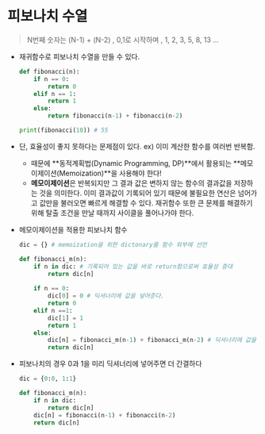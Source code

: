 # 피보나치 수열

> N번째 숫자는 (N-1) + (N-2) , 0,1로 시작하며 , 1, 2, 3, 5, 8, 13 ...

- 재귀함수로 피보나치 수열을 만들 수 있다.

  ```python
  def fibonacci(n):
      if n == 0:
          return 0
      elif n == 1:
          return 1
      else:
          return fibonacci(n-1) + fibonacci(n-2)
  
  print(fibonacci(10)) # 55
  ```

- 단, 효율성이 좋지 못하다는 문제점이 있다. ex) 이미 계산한 함수를 여러번 반복함.
  - 때문에 **동적계획법(Dynamic Programming, DP)**에서 활용되는 **메모이제이션(Memoization)**을 사용해야 한다!
  - **메모이제이션**은 반복되지만 그 결과 값은 변하지 않는 함수의 결과값을 저장하는 것을 의미한다. 이미 결과값이 기록되어 있기 때문에 불필요한 연산은 넘어가고 값만을 불러오면 빠르게 해결할 수 있다. 재귀함수 또한 큰 문제를 해결하기 위해 탈출 조건을 만날 때까지 사이클을 풀어나가야 한다.

- 메모이제이션을 적용한 피보나치 함수

  ```python
  dic = {} # memoization을 위한 dictonary를 함수 외부에 선언
  
  def fibonacci_m(n):
      if n in dic: # 기록되어 있는 값을 바로 return함으로써 효율성 증대
          return dic[n]
      
      if n == 0:
          dic[0] = 0 # 딕셔너리에 값을 넣어준다.
          return 0
      elif n ==1:
          dic[1] = 1
          return 1
      else:
          dic[n] = fibonacci_m(n-1) + fibonacci_m(n-2) # 딕셔너리에 값을 재귀적으로 넣어준다.
          return dic[n]
  ```

- 피보나치의 경우 0과 1을 미리 딕셔너리에 넣어주면 더 간결하다

  ```python
  dic = {0:0, 1:1}
  
  def fibonacci_m(n):
      if n in dic:
          return dic[n]
      dic[n] = fibonacci(n-1) + fibonacci(n-2)
      return dic[n]
  ```

  

